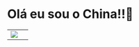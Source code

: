 # Olá eu sou o China!!🦝
<table>

  <Td>
    <img src=" https://github-readme-stats.vercel.app/api?username=Sampaiodx&theme=Tokyonight&show_icons=true)](https://github.com/anuraghazra/github-readme-stats)"
 
  </Td>
  
  <td>
    
  </td>
  
</table>
